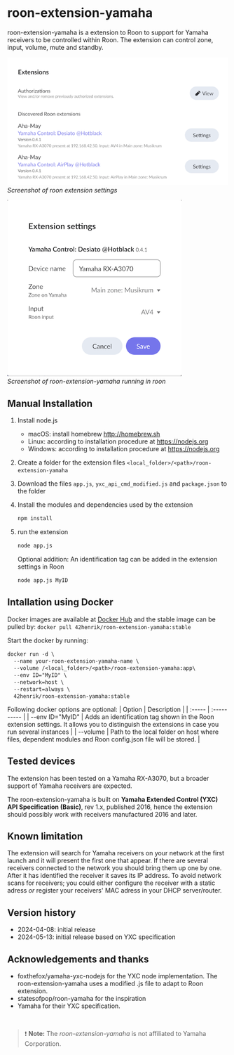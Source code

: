 # roon-extension-yamaha

roon-extension-yamaha is a extension to Roon to support for Yamaha receivers to be controlled within Roon. The extension can control zone, input, volume, mute and standby.

![Screenshot in roon](documentation/images/roon_settings50.png)</br>
*Screenshot of roon extension settings*

![Screenshot in roon](documentation/images/screenshot50.png)</br>
*Screenshot of roon-extension-yamaha running in roon*

## Manual Installation

1. Install node.js
   * macOS: install homebrew http://homebrew.sh
   * Linux: according to installation procedure at https://nodejs.org
   * Windows: according to installation procedure at https://nodejs.org

1. Create a folder for the extension files
   ``<local_folder>/<path>/roon-extension-yamaha``
1. Download the files ``app.js``, ``yxc_api_cmd_modified.js`` and ``package.json`` to the folder
1. Install the modules and dependencies used by the extension

   ```bash
   npm install
   ```

1. run the extension

   ```bash
   node app.js
   ```

   Optional addition: An identification tag can be added in the extension settings in Roon

   ```bash
   node app.js MyID
   ```

## Intallation using Docker

Docker images are available at [Docker Hub](https://hub.docker.com/r/42henrik/roon-extension-yamaha) and the stable image can be pulled by:
``docker pull 42henrik/roon-extension-yamaha:stable``

Start the docker by running:

```
docker run -d \
  --name your-roon-extension-yamaha-name \
  --volume /<local_folder>/<path>/roon-extension-yamaha:app\
  --env ID="MyID" \
  --network=host \
  --restart=always \
  42henrik/roon-extension-yamaha:stable 
```

Following docker options are optional:
| Option | Description |
| :----- | :---------- |
| --env ID="MyID" | Adds an identification tag shown in the Roon extension settings. It allows you to distinguish the extensions in case you run several instances |
| --volume | Path to the local folder on host where files, dependent modules and Roon config.json file will be stored. |

## Tested devices

The extension has been tested on a Yamaha RX-A3070, but a broader support of Yamaha receivers are expected.

The roon-extension-yamaha is built on **Yamaha Extended Control (YXC) API Specification (Basic)**, rev 1.x, published 2016, hence the extension should possibly work with receivers manufactured 2016 and later.

## Known limitation

The extension will search for Yamaha receivers on your network at the first launch and it will present the first one that appear. If there are several receivers connected to the network you should bring them up one by one. After it has identified the receiver it saves its IP address. To avoid network scans for receivers; you could either configure the receiver with a static adress *or* register your receivers' MAC adress in your DHCP server/router.

## Version history

* 2024-04-08: initial release
* 2024-05-13: initial release based on YXC specification

## Acknowledgements and thanks

* foxthefox/yamaha-yxc-nodejs for the YXC node implementation. The roon-extension-yamaha uses a modified .js file to adapt to Roon extension.
* statesofpop/roon-yamaha for the inspiration
* Yamaha for their YXC specification.
</br>

> ❗ **Note:** The *roon-extension-yamaha* is not affiliated to Yamaha Corporation.
